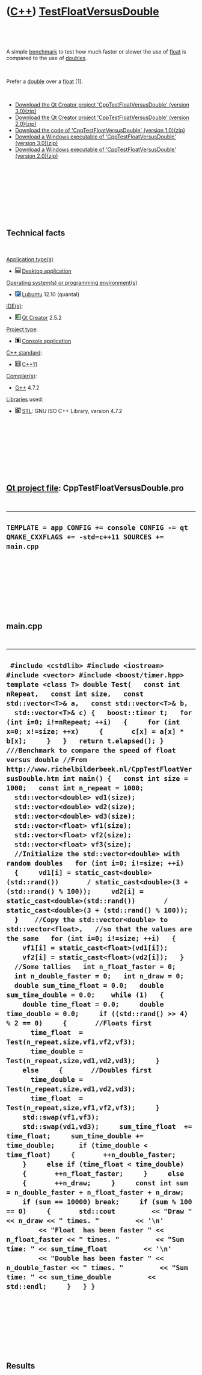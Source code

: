 



 

 

 

 

 

([C++](Cpp.htm)) [TestFloatVersusDouble](CppTestFloatVersusDouble.htm)
======================================================================

 

 

A simple [benchmark](CppBenchmark.htm) to test how much faster or slower
the use of [float](CppFloat.htm) is compared to the use of
[doubles](CppDouble.htm).

 

Prefer a [double](CppDouble.htm) over a [float](CppFloat.htm) \[1\].

 

-   [Download the Qt Creator project 'CppTestFloatVersusDouble'
    (version 3.0)(zip)](CppTestFloatVersusDouble_3_0.zip)
-   [Download the Qt Creator project 'CppTestFloatVersusDouble'
    (version 2.0)(zip)](CppTestFloatVersusDouble_2_0.zip)
-   [Download the code of 'CppTestFloatVersusDouble'
    (version 1.0)(zip)](CppTestFloatVersusDouble.txt)
-   [Download a Windows executable of 'CppTestFloatVersusDouble'
    (version 3.0)(zip)](CppTestFloatVersusDoubleExe_3_0.zip)
-   [Download a Windows executable of 'CppTestFloatVersusDouble'
    (version 2.0)(zip)](CppTestFloatVersusDoubleExe_2_0.zip)

 

 

 

 

 

Technical facts
---------------

 

[Application type(s)](CppApplication.htm)

-   ![Desktop](PicDesktop.png) [Desktop
    application](CppDesktopApplication.htm)

[Operating system(s) or programming environment(s)](CppOs.htm)

-   ![Lubuntu](PicLubuntu.png) [Lubuntu](CppLubuntu.htm) 12.10 (quantal)

[IDE(s)](CppIde.htm):

-   ![Qt Creator](PicQtCreator.png) [Qt Creator](CppQtCreator.htm) 2.5.2

[Project type](CppQtProjectType.htm):

-   ![console](PicConsole.png) [Console
    application](CppConsoleApplication.htm)

[C++ standard](CppStandard.htm):

-   ![C++11](PicCpp11.png) [C++11](Cpp11.htm)

[Compiler(s)](CppCompiler.htm):

-   [G++](CppGpp.htm) 4.7.2

[Libraries](CppLibrary.htm) used:

-   ![STL](PicStl.png) [STL](CppStl.htm): GNU ISO C++ Library, version
    4.7.2

 

 

 

 

 

[Qt project file](CppQtProjectFile.htm): CppTestFloatVersusDouble.pro
---------------------------------------------------------------------

 

  ----------------------------------------------------------------------------------------------------
  ` TEMPLATE = app CONFIG += console CONFIG -= qt QMAKE_CXXFLAGS += -std=c++11 SOURCES += main.cpp `
  ----------------------------------------------------------------------------------------------------

 

 

 

 

 

main.cpp
--------

 

  ------------------------------------------------------------------------------------------------------------------------------------------------------------------------------------------------------------------------------------------------------------------------------------------------------------------------------------------------------------------------------------------------------------------------------------------------------------------------------------------------------------------------------------------------------------------------------------------------------------------------------------------------------------------------------------------------------------------------------------------------------------------------------------------------------------------------------------------------------------------------------------------------------------------------------------------------------------------------------------------------------------------------------------------------------------------------------------------------------------------------------------------------------------------------------------------------------------------------------------------------------------------------------------------------------------------------------------------------------------------------------------------------------------------------------------------------------------------------------------------------------------------------------------------------------------------------------------------------------------------------------------------------------------------------------------------------------------------------------------------------------------------------------------------------------------------------------------------------------------------------------------------------------------------------------------------------------------------------------------------------------------------------------------------------------------------------------------------------------------------------------------------------------------------------------------------------------------------------------------------------------------------------------------------------------------------------------------------------------------------------------------------------------------------------------------------------------------------------------------------------------------------------------------------------------------------------------------------------------------------------------------------------------------------------------------------------------------------------
  ` #include <cstdlib> #include <iostream> #include <vector> #include <boost/timer.hpp>  template <class T> double Test(   const int nRepeat,   const int size,   const std::vector<T>& a,   const std::vector<T>& b,   std::vector<T>& c) {   boost::timer t;   for (int i=0; i!=nRepeat; ++i)   {     for (int x=0; x!=size; ++x)     {       c[x] = a[x] * b[x];     }   }   return t.elapsed(); }  ///Benchmark to compare the speed of float versus double //From http://www.richelbilderbeek.nl/CppTestFloatVersusDouble.htm int main() {   const int size = 1000;   const int n_repeat = 1000;    std::vector<double> vd1(size);   std::vector<double> vd2(size);   std::vector<double> vd3(size);   std::vector<float> vf1(size);   std::vector<float> vf2(size);   std::vector<float> vf3(size);    //Initialize the std::vector<double> with random doubles   for (int i=0; i!=size; ++i)   {     vd1[i] = static_cast<double>(std::rand())       / static_cast<double>(3 + (std::rand() % 100));     vd2[i] = static_cast<double>(std::rand())       / static_cast<double>(3 + (std::rand() % 100));   }    //Copy the std::vector<double> to std::vector<float>,   //so that the values are the same   for (int i=0; i!=size; ++i)   {     vf1[i] = static_cast<float>(vd1[i]);     vf2[i] = static_cast<float>(vd2[i]);   }    //Some tallies   int n_float_faster = 0;   int n_double_faster = 0;   int n_draw = 0;   double sum_time_float = 0.0;   double sum_time_double = 0.0;    while (1)   {     double time_float = 0.0;     double time_double = 0.0;     if ((std::rand() >> 4) % 2 == 0)     {       //Floats first       time_float  = Test(n_repeat,size,vf1,vf2,vf3);       time_double = Test(n_repeat,size,vd1,vd2,vd3);     }     else     {       //Doubles first       time_double = Test(n_repeat,size,vd1,vd2,vd3);       time_float  = Test(n_repeat,size,vf1,vf2,vf3);     }     std::swap(vf1,vf3);     std::swap(vd1,vd3);     sum_time_float  += time_float;     sum_time_double += time_double;      if (time_double < time_float)     {       ++n_double_faster;     }     else if (time_float < time_double)     {       ++n_float_faster;     }     else     {       ++n_draw;     }     const int sum = n_double_faster + n_float_faster + n_draw;     if (sum == 10000) break;     if (sum % 100 == 0)     {       std::cout         << "Draw " << n_draw << " times. "         << '\n'         << "Float  has been faster " << n_float_faster << " times. "         << "Sum time: " << sum_time_float         << '\n'         << "Double has been faster " << n_double_faster << " times. "         << "Sum time: " << sum_time_double         << std::endl;     }   } }`
  ------------------------------------------------------------------------------------------------------------------------------------------------------------------------------------------------------------------------------------------------------------------------------------------------------------------------------------------------------------------------------------------------------------------------------------------------------------------------------------------------------------------------------------------------------------------------------------------------------------------------------------------------------------------------------------------------------------------------------------------------------------------------------------------------------------------------------------------------------------------------------------------------------------------------------------------------------------------------------------------------------------------------------------------------------------------------------------------------------------------------------------------------------------------------------------------------------------------------------------------------------------------------------------------------------------------------------------------------------------------------------------------------------------------------------------------------------------------------------------------------------------------------------------------------------------------------------------------------------------------------------------------------------------------------------------------------------------------------------------------------------------------------------------------------------------------------------------------------------------------------------------------------------------------------------------------------------------------------------------------------------------------------------------------------------------------------------------------------------------------------------------------------------------------------------------------------------------------------------------------------------------------------------------------------------------------------------------------------------------------------------------------------------------------------------------------------------------------------------------------------------------------------------------------------------------------------------------------------------------------------------------------------------------------------------------------------------------------------

 

 

 

 

 

Results
-------

 

 

 

 

 

### Version 1.0

 

On a Windows XP (built in around 2005) computer, using version 1.0:

 

  -------------------------------------------------------------------------------------------------------------------------
  ` Draw 0 times. Float  has been faster 465 times. Sum time: 385.621 Double has been faster 106 times. Sum time: 439.11`
  -------------------------------------------------------------------------------------------------------------------------

 

 

 

 

 

 

### Version 2.0

 

On a laptop (built in around 2011) with [Lubuntu](CppLubuntu.htm) using
version 2.0:

 

  --------------------------------------------------------------------------------------------------------------------------
  ` Draw 0 times. Float  has been faster 8702 times. Sum time: 102.81 Double has been faster 1198 times. Sum time: 101.54`
  --------------------------------------------------------------------------------------------------------------------------

 

On the same laptop (built in around 2011) with [Lubuntu](CppLubuntu.htm)
using [Wine](CppWine.htm) using version 2.0:

 

  -----------------------------------------------------------------------------------------------------------------------
  ` Draw 0 times. Float  has been faster 7406 times. Sum time: 86.62 Double has been faster 994 times. Sum time: 86.45`
  -----------------------------------------------------------------------------------------------------------------------

 

This result has been taken from [this
screenshot](CppTestFloatVersusDouble_2_0.png) (notice that I used the
top-left one, as the program was running four times).

 

 

 

 

 

 

### Version 3.0

 

On a laptop (built in around 2011)(same as used in the version 2.0 test)
with [Lubuntu](CppLubuntu.htm) using version 3.0:

 

  ------------------------------------------------------------------------------------------------------------------------
  ` Draw 3 times. Float  has been faster 570 times. Sum time: 217.33 Double has been faster 627 times. Sum time: 210.45`
  ------------------------------------------------------------------------------------------------------------------------

 

On the same laptop (built in around 2011) with [Lubuntu](CppLubuntu.htm)
using [Wine](CppWine.htm) using version 3.0:

 

  -------------------------------------------------------------------------------------------------------------------------
  ` Draw 7 times.  Float  has been faster 247 times. Sum time: 142.88 Double has been faster 546 times. Sum time: 120.65`
  -------------------------------------------------------------------------------------------------------------------------

 

This result has been taken from [this
screenshot](CppTestFloatVersusDouble_3_0.png) (notice that I used the
top-left one, as the program was running four times).

 

 

 

 

 

[References](CppReferences.htm)
-------------------------------

 

1.  [Bjarne Stroustrup](CppBjarneStroustrup.htm). The C++ Programming
    Language (3rd edition). 1997. ISBN: 0-201-88954-4. Item 4.10.15:
    'Prefer a double over a float or a long double.'

 

 

 

 

 





 




This page has been created by the [tool](Tools.htm)
[CodeToHtml](ToolCodeToHtml.htm)
